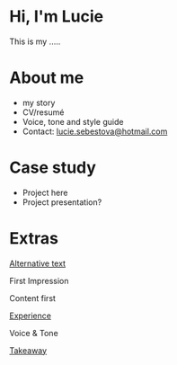 # Hi, I'm Lucie
This is my .....

# About me
- my story
- CV/resumé
- Voice, tone and style guide
- Contact: lucie.sebestova@hotmail.com

# Case study
- Project here
- Project presentation?

# Extras
[Alternative text](01-alternative-text)

First Impression

Content first

[Experience](04-experience)

Voice & Tone

[Takeaway](takeaways)
